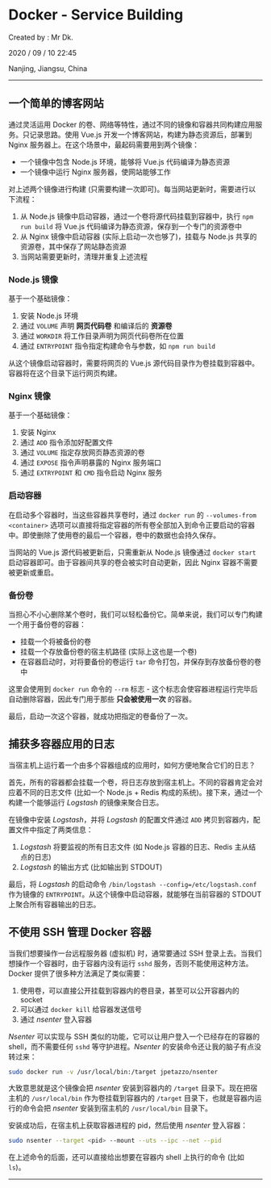 # Docker - Service Building

Created by : Mr Dk.

2020 / 09 / 10 22:45

Nanjing, Jiangsu, China

---

## 一个简单的博客网站

通过灵活运用 Docker 的卷、网络等特性，通过不同的镜像和容器共同构建应用服务。只记录思路。使用 Vue.js 开发一个博客网站，构建为静态资源后，部署到 Nginx 服务器上。在这个场景中，最起码需要用到两个镜像：

- 一个镜像中包含 Node.js 环境，能够将 Vue.js 代码编译为静态资源
- 一个镜像中运行 Nginx 服务器，使网站能够工作

对上述两个镜像进行构建 (只需要构建一次即可)。每当网站更新时，需要进行以下流程：

1. 从 Node.js 镜像中启动容器，通过一个卷将源代码挂载到容器中，执行 `npm run build` 将 Vue.js 代码编译为静态资源，保存到一个专门的资源卷中
2. 从 Nginx 镜像中启动容器 (实际上启动一次也够了)，挂载与 Node.js 共享的资源卷，其中保存了网站静态资源
3. 当网站需要更新时，清理并重复上述流程

### Node.js 镜像

基于一个基础镜像：

1. 安装 Node.js 环境
2. 通过 `VOLUME` 声明 **网页代码卷** 和编译后的 **资源卷**
3. 通过 `WORKDIR` 将工作目录声明为网页代码卷所在位置
4. 通过 `ENTRYPOINT` 指令指定构建命令与参数，如 `npm run build`

从这个镜像启动容器时，需要将网页的 Vue.js 源代码目录作为卷挂载到容器中。容器将在这个目录下运行网页构建。

### Nginx 镜像

基于一个基础镜像：

1. 安装 Nginx
2. 通过 `ADD` 指令添加好配置文件
3. 通过 `VOLUME` 指定存放网页静态资源的卷
4. 通过 `EXPOSE` 指令声明暴露的 Nginx 服务端口
5. 通过 `EXTRYPOINT` 和 `CMD` 指令启动 Nginx 服务

### 启动容器

在启动多个容器时，当这些容器共享卷时，通过 `docker run` 的 `--volumes-from <container>` 选项可以直接将指定容器的所有卷全部加入到命令正要启动的容器中。即使删除了使用卷的最后一个容器，卷中的数据也会持久保存。

当网站的 Vue.js 源代码被更新后，只需重新从 Node.js 镜像通过 `docker start` 启动容器即可。由于容器间共享的卷会被实时自动更新，因此 Nginx 容器不需要被更新或重启。

### 备份卷

当担心不小心删除某个卷时，我们可以轻松备份它。简单来说，我们可以专门构建一个用于备份卷的容器：

- 挂载一个将被备份的卷
- 挂载一个存放备份卷的宿主机路径 (实际上这也是一个卷)
- 在容器启动时，对将要备份的卷运行 `tar` 命令打包，并保存到存放备份卷的卷中

这里会使用到 `docker run` 命令的 `--rm` 标志 - 这个标志会使容器进程运行完毕后自动删除容器，因此专门用于那些 **只会被使用一次** 的容器。

最后，启动一次这个容器，就成功把指定的卷备份了一次。

## 捕获多容器应用的日志

当宿主机上运行着一个由多个容器组成的应用时，如何方便地聚合它们的日志？

首先，所有的容器都会挂载一个卷，将日志存放到宿主机上。不同的容器肯定会对应着不同的日志文件 (比如一个 Node.js + Redis 构成的系统)。接下来，通过一个构建一个能够运行 _Logstash_ 的镜像来聚合日志。

在镜像中安装 _Logstash_，并将 _Logstash_ 的配置文件通过 `ADD` 拷贝到容器内，配置文件中指定了两类信息：

1. _Logstash_ 将要监视的所有日志文件 (如 Node.js 容器的日志、Redis 主从结点的日志)
2. _Logstash_ 的输出方式 (比如输出到 STDOUT)

最后，将 _Logstash_ 的启动命令 `/bin/logstash --config=/etc/logstash.conf` 作为镜像的 `ENTRYPOINT`。从这个镜像中启动容器，就能够在当前容器的 STDOUT 上聚合所有容器输出的日志。

## 不使用 SSH 管理 Docker 容器

当我们想要操作一台远程服务器 (虚拟机) 时，通常要通过 SSH 登录上去。当我们想操作一个容器时，由于容器内没有运行 `sshd` 服务，否则不能使用这种方法。Docker 提供了很多种方法满足了类似需要：

1. 使用卷，可以直接公开挂载到容器内的卷目录，甚至可以公开容器内的 socket
2. 可以通过 `docker kill` 给容器发送信号
3. 通过 _nsenter_ 登入容器

_Nsenter_ 可以实现与 SSH 类似的功能，它可以让用户登入一个已经存在的容器的 shell，而不需要任何 `sshd` 等守护进程。_Nsenter_ 的安装命令还让我的脑子有点没转过来：

```bash
sudo docker run -v /usr/local/bin:/target jpetazzo/nsenter
```

大致意思就是这个镜像会把 _nsenter_ 安装到容器内的 `/target` 目录下。现在把宿主机的 `/usr/local/bin` 作为卷挂载到容器内的 `/target` 目录下，也就是容器内运行的命令会把 _nsenter_ 安装到宿主机的 `/usr/local/bin` 目录下。

安装成功后，在宿主机上获取容器进程的 pid，然后使用 _nsenter_ 登入容器：

```bash
sudo nsenter --target <pid> --mount --uts --ipc --net --pid
```

在上述命令的后面，还可以直接给出想要在容器内 shell 上执行的命令 (比如 `ls`)。

---
